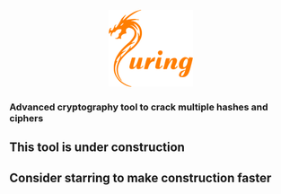 <p align="center"><img src="https://raw.githubusercontent.com/karthikuj/karthikuj/master/images/7uring.png" alt="7uring" title="7uring"></p>

### Advanced cryptography tool to crack multiple hashes and ciphers
## This tool is under construction
## Consider starring to make construction faster
